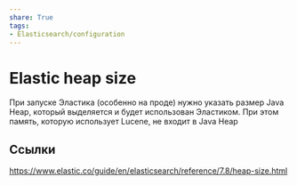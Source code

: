 ```yaml
---
share: True
tags: 
- Elasticsearch/configuration
---
```

# Elastic heap size
При запуске Эластика (особенно на проде) нужно указать размер Java Heap, который выделяется и будет использован Эластиком.
При этом память, которую использует Lucene, не входит в Java Heap
## Ссылки
https://www.elastic.co/guide/en/elasticsearch/reference/7.8/heap-size.html